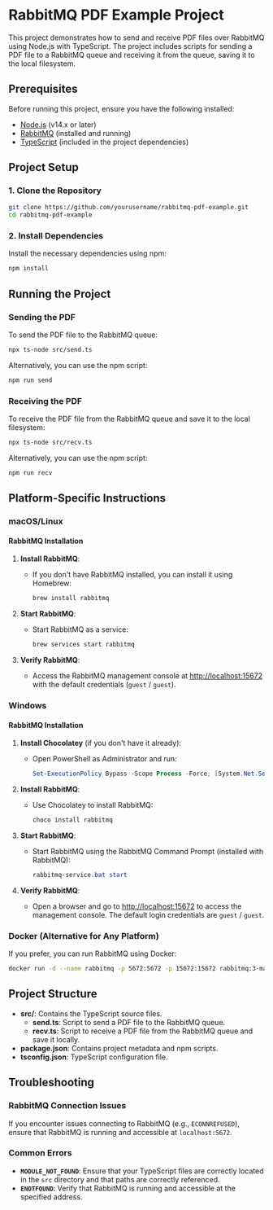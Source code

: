 # RabbitMQ PDF Example Project

This project demonstrates how to send and receive PDF files over RabbitMQ using Node.js with TypeScript. The project includes scripts for sending a PDF file to a RabbitMQ queue and receiving it from the queue, saving it to the local filesystem.

## Prerequisites

Before running this project, ensure you have the following installed:

- [Node.js](https://nodejs.org/) (v14.x or later)
- [RabbitMQ](https://www.rabbitmq.com/) (installed and running)
- [TypeScript](https://www.typescriptlang.org/) (included in the project dependencies)

## Project Setup

### 1. Clone the Repository

```bash
git clone https://github.com/yourusername/rabbitmq-pdf-example.git
cd rabbitmq-pdf-example
```

### 2. Install Dependencies

Install the necessary dependencies using npm:

```bash
npm install
```

## Running the Project

### Sending the PDF

To send the PDF file to the RabbitMQ queue:

```bash
npx ts-node src/send.ts
```

Alternatively, you can use the npm script:

```bash
npm run send
```

### Receiving the PDF

To receive the PDF file from the RabbitMQ queue and save it to the local filesystem:

```bash
npx ts-node src/recv.ts
```

Alternatively, you can use the npm script:

```bash
npm run recv
```

## Platform-Specific Instructions

### macOS/Linux

#### RabbitMQ Installation

1. **Install RabbitMQ**:
   - If you don't have RabbitMQ installed, you can install it using Homebrew:

     ```bash
     brew install rabbitmq
     ```

2. **Start RabbitMQ**:
   - Start RabbitMQ as a service:

     ```bash
     brew services start rabbitmq
     ```

3. **Verify RabbitMQ**:
   - Access the RabbitMQ management console at [http://localhost:15672](http://localhost:15672) with the default credentials (`guest` / `guest`).

### Windows

#### RabbitMQ Installation

1. **Install Chocolatey** (if you don't have it already):
   - Open PowerShell as Administrator and run:

     ```powershell
     Set-ExecutionPolicy Bypass -Scope Process -Force; [System.Net.ServicePointManager]::SecurityProtocol = [System.Net.ServicePointManager]::SecurityProtocol -bor 3072; iex ((New-Object System.Net.WebClient).DownloadString('https://community.chocolatey.org/install.ps1'))
     ```

2. **Install RabbitMQ**:
   - Use Chocolatey to install RabbitMQ:

     ```powershell
     choco install rabbitmq
     ```

3. **Start RabbitMQ**:
   - Start RabbitMQ using the RabbitMQ Command Prompt (installed with RabbitMQ):

     ```powershell
     rabbitmq-service.bat start
     ```

4. **Verify RabbitMQ**:
   - Open a browser and go to [http://localhost:15672](http://localhost:15672) to access the management console. The default login credentials are `guest` / `guest`.

### Docker (Alternative for Any Platform)

If you prefer, you can run RabbitMQ using Docker:

```bash
docker run -d --name rabbitmq -p 5672:5672 -p 15672:15672 rabbitmq:3-management
```

## Project Structure

- **src/**: Contains the TypeScript source files.
  - **send.ts**: Script to send a PDF file to the RabbitMQ queue.
  - **recv.ts**: Script to receive a PDF file from the RabbitMQ queue and save it locally.
- **package.json**: Contains project metadata and npm scripts.
- **tsconfig.json**: TypeScript configuration file.

## Troubleshooting

### RabbitMQ Connection Issues

If you encounter issues connecting to RabbitMQ (e.g., `ECONNREFUSED`), ensure that RabbitMQ is running and accessible at `localhost:5672`.

### Common Errors

- **`MODULE_NOT_FOUND`**: Ensure that your TypeScript files are correctly located in the `src` directory and that paths are correctly referenced.
- **`ENOTFOUND`**: Verify that RabbitMQ is running and accessible at the specified address.
